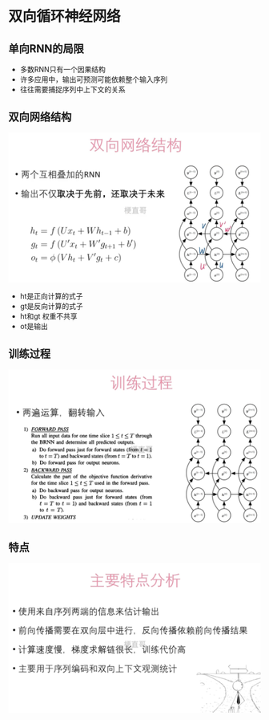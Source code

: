 # 双向循环神经网络 



## 单向RNN的局限

- 多数RNN只有一个因果结构
- 许多应用中，输出可预测可能依赖整个输入序列
- 往往需要捕捉序列中上下文的关系



## 双向网络结构



![](Images/15.png)

- ht是正向计算的式子
- gt是反向计算的式子
- ht和gt 权重不共享
- ot是输出



## 训练过程



![](Images/16.png)



## 特点



![](Images/17.png)

